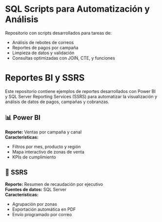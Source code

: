 # SQL Scripts para Automatización y Análisis

Repositorio con scripts desarrollados para tareas de:

- Análisis de rebotes de correos
- Reportes de pagos por campaña
- Limpieza de datos y validación
- Consultas optimizadas con JOIN, CTE, y funciones

# Reportes BI y SSRS

Este repositorio contiene ejemplos de reportes desarrollados con Power BI y SQL Server Reporting Services (SSRS) para automatizar la visualización y análisis de datos de pagos, campañas y cobranzas.

## 📊 Power BI

**Reporte:** Ventas por campaña y canal  
**Características:**
- Filtros por mes, producto y región
- Mapa interactivo de zonas de venta
- KPIs de cumplimiento

## 🧾 SSRS

**Reporte:** Resumen de recaudación por ejecutivo  
**Fuentes de datos:** SQL Server  
**Características:**
- Agrupación por zonas
- Exportación automática en PDF
- Envío programado por correo
